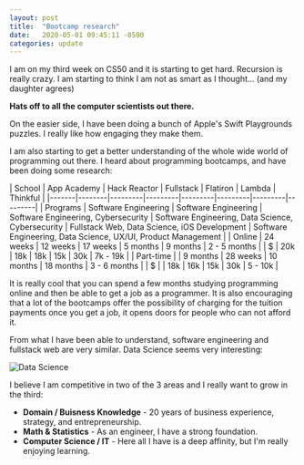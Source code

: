 ```yaml
---
layout: post
title:  "Bootcamp research"
date:   2020-05-01 09:45:11 -0500
categories: update
---
```

I am on my third week on CS50 and it is starting to get hard. Recursion is really crazy. I am starting to think I am not as smart as I thought... (and my daughter agrees)

**Hats off to all the computer scientists out there.** 

On the easier side, I have been doing a bunch of Apple's Swift Playgrounds puzzles. I really like how engaging they make them.

I am also starting to get a better understanding of the whole wide world of programming out there. I heard about programming bootcamps, and have been doing some research:

| School | App Academy | Hack Reactor | Fullstack | Flatiron | Lambda | Thinkful |
|-------|--------|---------|---------|---------|---------|---------|---------|
| Programs | Software Engineering | Software Engineering | Software Engineering, Cybersecurity | Software Engineering, Data Science, Cybersecurity | Fullstack Web, Data Science, iOS Development | Software Engineering, Data Science, UX/UI, Product Management |
| Online | 24 weeks | 12 weeks | 17 weeks | 5 months | 9 months | 2 - 5 months |
| $ | 20k | 18k | 18k | 15k | 30k | 7k - 19k |
| Part-time | | 9 months | 28 weeks | 10 months | 18 months | 3 - 6 months |
| $ | | 18k | 16k | 15k | 30k | 5 - 10k |

It is really cool that you can spend a few months studying programming online and then be able to get a job as a programmer. It is also encouraging that a lot of the bootcamps offer the possibility of charging for the tuition payments once you get a job, it opens doors for people who can not afford it.

From what I have been able to understand, software engineering and fullstack web are very similar. Data Science seems very interesting:



![Data Science](/my_blog/assets/images/datascience.jpg)



I believe I am competitive in two of the 3 areas and I really want to grow in the third:

* **Domain / Buisness Knowledge** - 20 years of business experience, strategy, and entrepreneurship.
* **Math & Statistics** - As an engineer, I have a strong foundation.
* **Computer Science / IT** - Here all I have is a deep affinity, but I'm really enjoying learning.